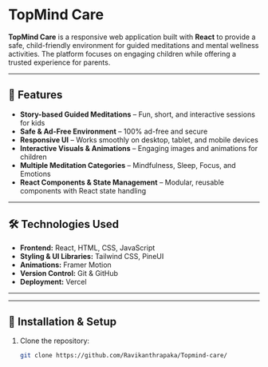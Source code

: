 # TopMind Care

**TopMind Care** is a responsive web application built with **React** to provide a safe, child-friendly environment for guided meditations and mental wellness activities. The platform focuses on engaging children while offering a trusted experience for parents.

---

## 🧩 Features

- **Story-based Guided Meditations** – Fun, short, and interactive sessions for kids  
- **Safe & Ad-Free Environment** – 100% ad-free and secure  
- **Responsive UI** – Works smoothly on desktop, tablet, and mobile devices  
- **Interactive Visuals & Animations** – Engaging images and animations for children  
- **Multiple Meditation Categories** – Mindfulness, Sleep, Focus, and Emotions  
- **React Components & State Management** – Modular, reusable components with React state handling  

---

## 🛠️ Technologies Used

- **Frontend:** React, HTML, CSS, JavaScript  
- **Styling & UI Libraries:** Tailwind CSS, PineUI  
- **Animations:** Framer Motion  
- **Version Control:** Git & GitHub  
- **Deployment:** Vercel  

---


---

## 🚀 Installation & Setup

1. Clone the repository:  
   ```bash
   git clone https://github.com/Ravikanthrapaka/Topmind-care/
